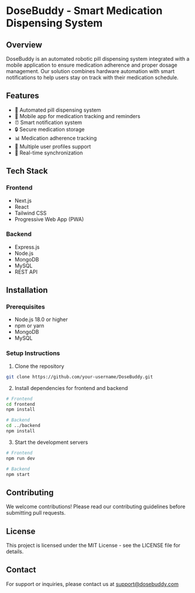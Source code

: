 # DoseBuddy - Smart Medication Dispensing System

## Overview
DoseBuddy is an automated robotic pill dispensing system integrated with a mobile application to ensure medication adherence and proper dosage management. Our solution combines hardware automation with smart notifications to help users stay on track with their medication schedule.

## Features
- 🤖 Automated pill dispensing system
- 📱 Mobile app for medication tracking and reminders
- ⏰ Smart notification system
- 🔒 Secure medication storage
- 📊 Medication adherence tracking
- 👥 Multiple user profiles support
- 🔄 Real-time synchronization

## Tech Stack
### Frontend
- Next.js
- React
- Tailwind CSS
- Progressive Web App (PWA)

### Backend
- Express.js
- Node.js
- MongoDB
- MySQL
- REST API

## Installation

### Prerequisites
- Node.js 18.0 or higher
- npm or yarn
- MongoDB
- MySQL

### Setup Instructions
1. Clone the repository
```bash
git clone https://github.com/your-username/DoseBuddy.git
```

2. Install dependencies for frontend and backend
```bash
# Frontend
cd frontend
npm install

# Backend
cd ../backend
npm install
```

3. Start the development servers
```bash
# Frontend
npm run dev

# Backend
npm start
```

## Contributing
We welcome contributions! Please read our contributing guidelines before submitting pull requests.

## License
This project is licensed under the MIT License - see the LICENSE file for details.

## Contact
For support or inquiries, please contact us at support@dosebuddy.com


